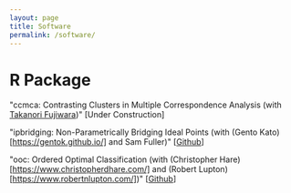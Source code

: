 ```yaml
---
layout: page
title: Software
permalink: /software/
---
```


R Package
===

"ccmca: Contrasting Clusters in Multiple Correspondence Analysis (with [Takanori Fujiwara](https://takanori-fujiwara.github.io/))" \[Under Construction]

"ipbridging: Non-Parametrically Bridging Ideal Points (with (Gento Kato)[https://gentok.github.io/] and Sam Fuller)" \[[Github](https://github.com/gentok/ipbridging)\]

"ooc: Ordered Optimal Classification (with (Christopher Hare)[https://www.christopherdhare.com/] and (Robert Lupton)[https://www.robertnlupton.com/])" \[[Github](https://github.com/tzuliu/ooc)\]
